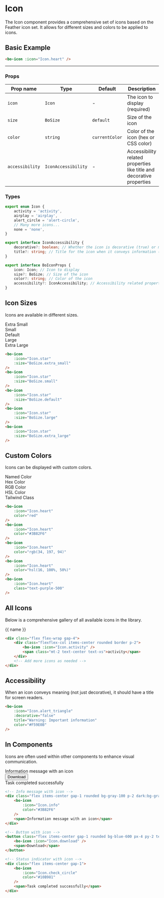 <script setup>
import { BoIcon, Icon } from '@/components/bo-icon';
import { BoSize } from '@/shared';
</script>

# Icon

The Icon component provides a comprehensive set of icons based on the Feather icon set. It allows for different sizes and colors to be applied to icons.

## Basic Example

```html
<bo-icon :icon="Icon.heart" />
```

<hr class="border-gray-200 dark:border-gray-700" />
<div class="flex gap-4 items-center">
  <bo-icon :icon="Icon.heart" />
</div>

### Props

| Prop name       | Type                | Default        | Description                                                           |
| --------------- | ------------------- | -------------- | --------------------------------------------------------------------- |
| `icon`          | `Icon`              | -              | The icon to display (required)                                        |
| `size`          | `BoSize`            | `default`      | Size of the icon                                                      |
| `color`         | `string`            | `currentColor` | Color of the icon (hex or CSS color)                                  |
| `accessibility` | `IconAccessibility` | -              | Accessibility related properties like title and decorative properties |

### Types

```ts
export enum Icon {
	activity = 'activity',
	airplay = 'airplay',
	alert_circle = 'alert-circle',
	// Many more icons...
	none = 'none',
}

export interface IconAccessibility {
	decorative?: boolean; // Whether the icon is decorative (true) or meaningful/informative (false)
	title?: string; // Title for the icon when it conveys information (required when decorative is false)
}

export interface BoIconProps {
	icon: Icon; // Icon to display
	size?: BoSize; // Size of the icon
	color?: string; // Color of the icon
	accessibility?: IconAccessibility; // Accessibility related properties
}
```

## Icon Sizes

Icons are available in different sizes.

<div class="flex flex-wrap gap-1 items-end">
  <div class="flex flex-col items-center w-16 h-16 p-2 border border-gray-200 dark:border-gray-700 rounded">
    <bo-icon :icon="Icon.star" :size="BoSize.extra_small" />
    <span class="text-sm mt-2">Extra Small</span>
  </div>
  <div class="flex flex-col items-center w-16 h-16 p-2 border border-gray-200 dark:border-gray-700 rounded">
    <bo-icon :icon="Icon.star" :size="BoSize.small" />
    <span class="text-sm mt-2">Small</span>
  </div>
  <div class="flex flex-col items-center w-16 h-16 p-2 border border-gray-200 dark:border-gray-700 rounded">
    <bo-icon :icon="Icon.star" :size="BoSize.default" />
    <span class="text-sm mt-2">Default</span>
  </div>
  <div class="flex flex-col items-center w-16 h-16 p-2 border border-gray-200 dark:border-gray-700 rounded">
    <bo-icon :icon="Icon.star" :size="BoSize.large" />
    <span class="text-sm mt-2">Large</span>
  </div>
  <div class="flex flex-col items-center w-16 h-16 p-2 border border-gray-200 dark:border-gray-700 rounded">
    <bo-icon :icon="Icon.star" :size="BoSize.extra_large" />
    <span class="text-sm mt-2">Extra Large</span>
  </div>
</div>

```html
<bo-icon
	:icon="Icon.star"
	:size="BoSize.extra_small"
/>
<bo-icon
	:icon="Icon.star"
	:size="BoSize.small"
/>
<bo-icon
	:icon="Icon.star"
	:size="BoSize.default"
/>
<bo-icon
	:icon="Icon.star"
	:size="BoSize.large"
/>
<bo-icon
	:icon="Icon.star"
	:size="BoSize.extra_large"
/>
```

## Custom Colors

Icons can be displayed with custom colors.

<div class="flex flex-wrap gap-1 items-center">
  <div class="flex flex-col items-center w-16 h-16 p-2 border border-gray-200 dark:border-gray-700 rounded">
    <bo-icon :icon="Icon.heart" color="red" />
    <span class="text-sm mt-2">Named Color</span>
  </div>
  <div class="flex flex-col items-center w-16 h-16 p-2 border border-gray-200 dark:border-gray-700 rounded">
    <bo-icon :icon="Icon.heart" color="#3B82F6" />
    <span class="text-sm mt-2">Hex Color</span>
  </div>
  <div class="flex flex-col items-center w-16 h-16 p-2 border border-gray-200 dark:border-gray-700 rounded">
    <bo-icon :icon="Icon.heart" color="rgb(34, 197, 94)" />
    <span class="text-sm mt-2">RGB Color</span>
  </div>
  <div class="flex flex-col items-center w-16 h-16 p-2 border border-gray-200 dark:border-gray-700 rounded">
    <bo-icon :icon="Icon.heart" color="hsl(16, 100%, 50%)" />
    <span class="text-sm mt-2">HSL Color</span>
  </div>
  <div class="flex flex-col items-center w-16 h-16 p-2 border border-gray-200 dark:border-gray-700 rounded">
    <bo-icon :icon="Icon.heart" class="text-purple-500" />
    <span class="text-sm mt-2">Tailwind Class</span>
  </div>
</div>

```html
<bo-icon
	:icon="Icon.heart"
	color="red"
/>
<bo-icon
	:icon="Icon.heart"
	color="#3B82F6"
/>
<bo-icon
	:icon="Icon.heart"
	color="rgb(34, 197, 94)"
/>
<bo-icon
	:icon="Icon.heart"
	color="hsl(16, 100%, 50%)"
/>
<bo-icon
	:icon="Icon.heart"
	class="text-purple-500"
/>
```

## All Icons

Below is a comprehensive gallery of all available icons in the library.

<div class="mt-4 flex flex-wrap gap-2 items-center">
  <div v-for="(value, name) in Icon" :key="name" class="flex flex-col items-center p-2 border border-gray-200 dark:border-gray-700 rounded">
    <bo-icon :icon="Icon[name]" />
    <span class="text-xs mt-2 text-center">{{ name }}</span>
  </div>
</div>

```html
<div class="flex flex-wrap gap-4">
	<div class="flexflex-col items-center rounded border p-2">
		<bo-icon :icon="Icon.activity" />
		<span class="mt-2 text-center text-xs">activity</span>
	</div>
	<!-- Add more icons as needed -->
</div>
```

## Accessibility

When an icon conveys meaning (not just decorative), it should have a title for screen readers.

<div class="flex gap-1 items-center">
  <bo-icon 
    :icon="Icon.alert_triangle" 
    :decorative="false"
    title="Warning: Important information" 
    color="#F59E0B"
  />
</div>

```html
<bo-icon
	:icon="Icon.alert_triangle"
	:decorative="false"
	title="Warning: Important information"
	color="#F59E0B"
/>
```

## In Components

Icons are often used within other components to enhance visual communication.

<div class="flex flex-col gap-1">
  <div class="flex items-center gap-1 p-2 bg-gray-100 dark:bg-gray-800 rounded">
    <bo-icon :icon="Icon.info" color="#3B82F6" />
    <span>Information message with an icon</span>
  </div>
  
  <button class="flex items-center gap-1 px-4 py-2 bg-blue-600 text-white rounded hover:bg-blue-700">
    <bo-icon :icon="Icon.download" />
    <span>Download</span>
  </button>
  
  <div class="flex items-center gap-1">
    <bo-icon :icon="Icon.check_circle" color="#10B981" />
    <span>Task completed successfully</span>
  </div>
</div>

```html
<!-- Info message with icon -->
<div class="flex items-center gap-1 rounded bg-gray-100 p-2 dark:bg-gray-800">
	<bo-icon
		:icon="Icon.info"
		color="#3B82F6"
	/>
	<span>Information message with an icon</span>
</div>

<!-- Button with icon -->
<button class="flex items-center gap-1 rounded bg-blue-600 px-4 py-2 text-white hover:bg-blue-700">
	<bo-icon :icon="Icon.download" />
	<span>Download</span>
</button>

<!-- Status indicator with icon -->
<div class="flex items-center gap-1">
	<bo-icon
		:icon="Icon.check_circle"
		color="#10B981"
	/>
	<span>Task completed successfully</span>
</div>
```

```

```
